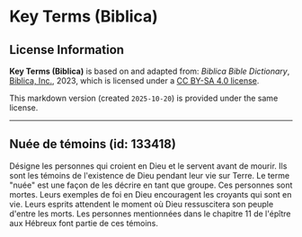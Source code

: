 # Key Terms (Biblica)

## License Information

**Key Terms (Biblica)** is based on and adapted from: _Biblica Bible Dictionary_, [Biblica, Inc.](https://www.biblica.com/), 2023, which is licensed under a [CC BY-SA 4.0 license](https://creativecommons.org/licenses/by-sa/4.0/legalcode.en).

This markdown version (created `2025-10-20`) is provided under the same license.



--------------------------------

## Nuée de témoins (id: 133418)

Désigne les personnes qui croient en Dieu et le servent avant de mourir. Ils sont les témoins de l'existence de Dieu pendant leur vie sur Terre. Le terme "nuée" est une façon de les décrire en tant que groupe. Ces personnes sont mortes. Leurs exemples de foi en Dieu encouragent les croyants qui sont en vie. Leurs esprits attendent le moment où Dieu ressuscitera son peuple d'entre les morts. Les personnes mentionnées dans le chapitre 11 de l'épître aux Hébreux font partie de ces témoins.


